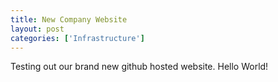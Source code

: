 ```yaml
---
title: New Company Website
layout: post
categories: ['Infrastructure']
---
```

Testing out our brand new github hosted website.  Hello World!
